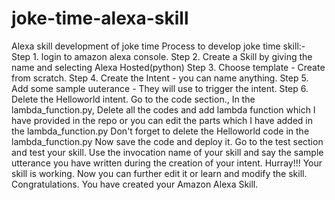 # joke-time-alexa-skill
Alexa skill development of joke time
Process to develop joke time skill:-
Step 1. login to amazon alexa console.
Step 2. Create a Skill by giving the name and selecting Alexa Hosted(python)
Step 3. Choose template - Create from scratch.
Step 4. Create the Intent - you can name anything.
Step 5. Add some sample uuterance - They will use to trigger the intent.
Step 6. Delete the Helloworld intent.
Go to the code section.,
In the lambda_function.py, Delete all the codes and add lambda function which I have provided in the repo or you can edit the parts which I have added in the lambda_function.py 
Don't forget to delete the Helloworld code in the lambda_function.py
Now save the code and deploy it.
Go to the test section and test your skill.
Use the invocation name of your skill and say the sample utterance you have written during the creation of your intent.
Hurray!!! Your skill is working. Now you can further edit it or learn and modify the skill. 
Congratulations. You have created your Amazon Alexa Skill.
